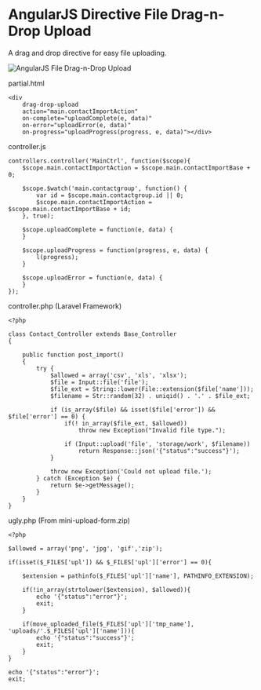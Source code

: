 AngularJS Directive File Drag-n-Drop Upload
=====================

A drag and drop directive for easy file uploading.

![AngularJS File Drag-n-Drop Upload](http://screencloud.net//img/screenshots/bb10add924b908197ef6cc3d4ec67418.png)

partial.html

	<div
		drag-drop-upload
		action="main.contactImportAction"
		on-complete="uploadComplete(e, data)"
		on-error="uploadError(e, data)"
		on-progress="uploadProgress(progress, e, data)"></div>


controller.js

	controllers.controller('MainCtrl', function($scope){
		$scope.main.contactImportAction = $scope.main.contactImportBase + 0;
	
		$scope.$watch('main.contactgroup', function() {
			var id = $scope.main.contactgroup.id || 0;
			$scope.main.contactImportAction = $scope.main.contactImportBase + id;
		}, true);
		
		$scope.uploadComplete = function(e, data) {
		}
		
		$scope.uploadProgress = function(progress, e, data) {
			l(progress);
		}
		
		$scope.uploadError = function(e, data) {
		}
	});

controller.php (Laravel Framework)

	<?php

	class Contact_Controller extends Base_Controller
	{
		
		public function post_import()
		{
			try {
				$allowed = array('csv', 'xls', 'xlsx');
				$file = Input::file('file');
				$file_ext = String::lower(File::extension($file['name']));
				$filename = Str::random(32) . uniqid() . '.' . $file_ext;

				if (is_array($file) && isset($file['error']) && $file['error'] == 0) {
					if(! in_array($file_ext, $allowed))
						throw new Exception("Invalid file type.");

					if (Input::upload('file', 'storage/work', $filename))
						return Response::json('{"status":"success"}');
				}

				throw new Exception('Could not upload file.');
			} catch (Exception $e) {
				return $e->getMessage();
			}
		}
	}
	
ugly.php (From mini-upload-form.zip)

	<?php

	$allowed = array('png', 'jpg', 'gif','zip');

	if(isset($_FILES['upl']) && $_FILES['upl']['error'] == 0){

		$extension = pathinfo($_FILES['upl']['name'], PATHINFO_EXTENSION);

		if(!in_array(strtolower($extension), $allowed)){
			echo '{"status":"error"}';
			exit;
		}

		if(move_uploaded_file($_FILES['upl']['tmp_name'], 'uploads/'.$_FILES['upl']['name'])){
			echo '{"status":"success"}';
			exit;
		}
	}

	echo '{"status":"error"}';
	exit;
